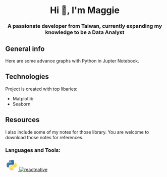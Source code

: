<h1 align="center">Hi 👋, I'm Maggie</h1>
<h3 align="center">A passionate developer from Taiwan, currently expanding my knowledge to be a Data Analyst</h3>

## General info

Here are some advance graphs with Python in Jupter Notebook.

<!-- <img src="https://maggiepractice.s3.amazonaws.com/quotegenerator2.gif" width="600" /> -->

## Technologies

Project is created with top libaries:

- Matplotlib
- Seaborn

## Resources

I also include some of my notes for those library. 
You are welcome to download those notes for references.

<h3 align="left">Languages and Tools:</h3>
<p align="left"> <a href="https://www.python.org" target="_blank"> <img src="https://raw.githubusercontent.com/devicons/devicon/master/icons/python/python-original.svg" alt="python" width="40" height="40"/> </a> <a href="https://reactnative.dev/" target="_blank"> <img src="https://reactnative.dev/img/header_logo.svg" alt="reactnative" width="40" height="40"/> </a> </p>
